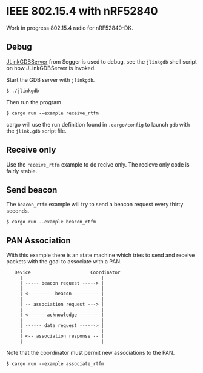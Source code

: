 # IEEE 802.15.4 with nRF52840

Work in progress 802.15.4 radio for nRF52840-DK.

## Debug

[JLinkGDBServer] from Segger is used to debug, see the `jlinkgdb` shell script
on how JLinkGDBServer is invoked.

Start the GDB server with `jlinkgdb`.

```
$ ./jlinkgdb
```

Then run the program

```
$ cargo run --example receive_rtfm
```

cargo will use the run definition found in `.cargo/config` to launch `gdb` with
the `jlink.gdb` script file.

## Receive only

Use the `receive_rtfm` example to do recive only. The recieve only code is
fairly stable.

## Send beacon

The `beacon_rtfm` example will try to send a beacon request every thirty
seconds.

```
$ cargo run --example beacon_rtfm
```

## PAN Association

With this example there is an state machine which tries to send and receive
packets with the goal to associate with a PAN.

```text
   Device                      Coordinator
     |                             |
     | ----- beacon request -----> |
     |                             |
     | <--------- beacon --------- |
     |                             |
     | -- association request ---> |
     |                             |
     | <------ acknowledge ------- |
     |                             |
     | ------ data request ------> |
     |                             |
     | <-- association response -- |
     |                             |
```

Note that the coordinator must permit new associations to the PAN.

```
$ cargo run --example associate_rtfm
```

[JLinkGDBServer]:https://www.segger.com/products/debug-probes/j-link/tools/j-link-gdb-server/about-j-link-gdb-server/
